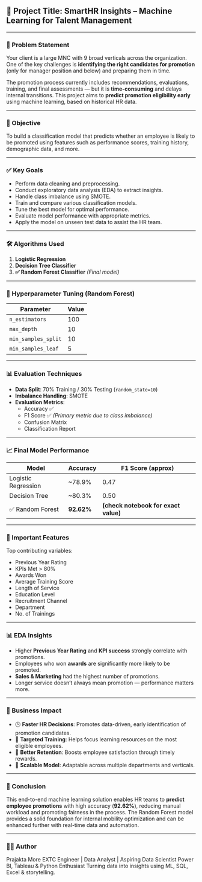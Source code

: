 ## 📘 Project Title: SmartHR Insights – Machine Learning for Talent Management

---

### 📌 Problem Statement

Your client is a large MNC with 9 broad verticals across the organization. One of the key challenges is **identifying the right candidates for promotion** (only for manager position and below) and preparing them in time.

The promotion process currently includes recommendations, evaluations, training, and final assessments — but it is **time-consuming** and delays internal transitions. This project aims to **predict promotion eligibility early** using machine learning, based on historical HR data.

---

### 🎯 Objective

To build a classification model that predicts whether an employee is likely to be promoted using features such as performance scores, training history, demographic data, and more.

---

### ✅ Key Goals

- Perform data cleaning and preprocessing.
- Conduct exploratory data analysis (EDA) to extract insights.
- Handle class imbalance using SMOTE.
- Train and compare various classification models.
- Tune the best model for optimal performance.
- Evaluate model performance with appropriate metrics.
- Apply the model on unseen test data to assist the HR team.

---

### 🛠️ Algorithms Used

1. **Logistic Regression**
2. **Decision Tree Classifier**
3. **✅ Random Forest Classifier** *(Final model)*

---

### 🔧 Hyperparameter Tuning (Random Forest)

| Parameter              | Value |
|------------------------|-------|
| `n_estimators`         | 100   |
| `max_depth`            | 10    |
| `min_samples_split`    | 10    |
| `min_samples_leaf`     | 5     |

---

### 📊 Evaluation Techniques

- **Data Split**: 70% Training / 30% Testing (`random_state=10`)
- **Imbalance Handling**: SMOTE
- **Evaluation Metrics**:
  - Accuracy ✅
  - F1 Score ✅ *(Primary metric due to class imbalance)*
  - Confusion Matrix
  - Classification Report

---

### 📈 Final Model Performance

| Model               | Accuracy     | F1 Score (approx) |
|---------------------|--------------|-------------------|
| Logistic Regression | ~78.9%       | 0.47              |
| Decision Tree       | ~80.3%       | 0.50              |
| ✅ Random Forest     | **92.62%**   | **(check notebook for exact value)** |

---

### 📌 Important Features

Top contributing variables:

- Previous Year Rating
- KPIs Met > 80%
- Awards Won
- Average Training Score
- Length of Service
- Education Level
- Recruitment Channel
- Department
- No. of Trainings

---

### 📊 EDA Insights

- Higher **Previous Year Rating** and **KPI success** strongly correlate with promotions.
- Employees who won **awards** are significantly more likely to be promoted.
- **Sales & Marketing** had the highest number of promotions.
- Longer service doesn’t always mean promotion — performance matters more.

---

### 💼 Business Impact

- 🕒 **Faster HR Decisions**: Promotes data-driven, early identification of promotion candidates.
- 🎯 **Targeted Training**: Helps focus learning resources on the most eligible employees.
- 🧠 **Better Retention**: Boosts employee satisfaction through timely rewards.
- 🔄 **Scalable Model**: Adaptable across multiple departments and verticals.

---

### 🧾 Conclusion

This end-to-end machine learning solution enables HR teams to **predict employee promotions** with high accuracy (**92.62%**), reducing manual workload and promoting fairness in the process. The Random Forest model provides a solid foundation for internal mobility optimization and can be enhanced further with real-time data and automation.

---

### 👩‍💻 Author
Prajakta More
EXTC Engineer | Data Analyst | Aspiring Data Scientist
Power BI, Tableau & Python Enthusiast
Turning data into insights using ML, SQL, Excel & storytelling.
